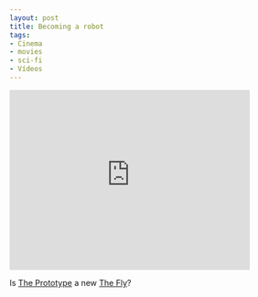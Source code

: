 ```yaml
---
layout: post
title: Becoming a robot
tags:
- Cinema
- movies
- sci-fi
- Vídeos
---
```


<iframe width="420" height="315" src="http://www.youtube.com/embed/j1p0_R8ZLB0&sns;=em" frameborder="0" allowfullscreen></iframe>

Is [The Prototype](http://www.theverge.com/2012/6/22/3111253/the-prototype-movie-trailer-andrew-will-bandito-brothers-40-million) a new [The Fly](http://www.imdb.com/title/tt0091064/)?
